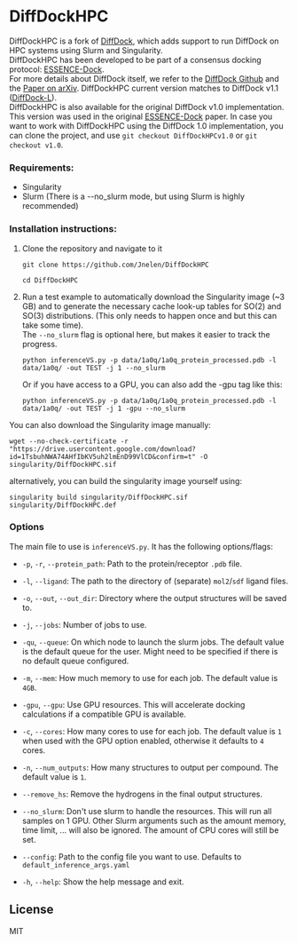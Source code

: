 # DiffDockHPC
DiffDockHPC is a fork of [DiffDock](https://github.com/gcorso/DiffDock), which adds support to run DiffDock on HPC systems using Slurm and Singularity.  
DiffDockHPC has been developed to be part of a consensus docking protocol: [ESSENCE-Dock](https://pubs.acs.org/doi/abs/10.1021/acs.jcim.3c01982).  
For more details about DiffDock itself, we refer to the [DiffDock Github](https://github.com/gcorso/DiffDock) and the [Paper on arXiv](https://arxiv.org/abs/2210.01776).
DiffDockHPC current version matches to DiffDock v1.1 ([DiffDock-L](https://arxiv.org/abs/2402.18396)).  
DiffDockHPC is also available for the original DiffDock v1.0 implementation. This version was used in the original [ESSENCE-Dock](https://pubs.acs.org/doi/abs/10.1021/acs.jcim.3c01982) paper.
In case you want to work with DiffDockHPC using the DiffDock 1.0 implementation, you can clone the project, and use `git checkout DiffDockHPCv1.0` or `git checkout v1.0`.

### Requirements:
* Singularity 
* Slurm (There is a --no_slurm mode, but using Slurm is highly recommended)

### Installation instructions:
1. Clone the repository and navigate to it
    ```
    git clone https://github.com/Jnelen/DiffDockHPC
    ```
   ```
   cd DiffDockHPC
   ```
   
2. Run a test example to automatically download the Singularity image (~3 GB) and to generate the necessary cache look-up tables for SO(2) and SO(3) distributions. (This only needs to happen once and but this can take some time).  
   The `--no_slurm` flag is optional here, but makes it easier to track the progress.   
   ```
   python inferenceVS.py -p data/1a0q/1a0q_protein_processed.pdb -l data/1a0q/ -out TEST -j 1 --no_slurm
   ```  
   Or if you have access to a GPU, you can also add the -gpu tag like this:  
   ```
   python inferenceVS.py -p data/1a0q/1a0q_protein_processed.pdb -l data/1a0q/ -out TEST -j 1 -gpu --no_slurm
   ```  
You can also download the Singularity image manually:
   ```
   wget --no-check-certificate -r "https://drive.usercontent.google.com/download?id=1TsbuhNWA74AHfIbKV5uh2lmEnD99VlCD&confirm=t" -O singularity/DiffDockHPC.sif
   ```
   
   alternatively, you can build the singularity image yourself using:
   ```
   singularity build singularity/DiffDockHPC.sif singularity/DiffDockHPC.def
   ```
### Options

The main file to use is `inferenceVS.py`. It has the following options/flags:  

- `-p`, `-r`, `--protein_path`: 
  Path to the protein/receptor `.pdb` file.

- `-l`, `--ligand`: 
  The path to the directory of (separate) `mol2`/`sdf` ligand files.

- `-o`, `--out`, `--out_dir`: 
  Directory where the output structures will be saved to.

- `-j`, `--jobs`: 
  Number of jobs to use.

- `-qu`, `--queue`: 
  On which node to launch the slurm jobs. The default value is the default queue for the user. Might need to be specified if there is no default queue configured.

- `-m`, `--mem`: 
  How much memory to use for each job. The default value is `4GB`.

- `-gpu`, `--gpu`: 
  Use GPU resources. This will accelerate docking calculations if a compatible GPU is available.

- `-c`, `--cores`: 
  How many cores to use for each job. The default value is `1` when used with the GPU option enabled, otherwise it defaults to `4` cores.

- `-n`, `--num_outputs`: 
  How many structures to output per compound. The default value is `1`.

- `--remove_hs`: 
  Remove the hydrogens in the final output structures.
  
- `--no_slurm`: 
  Don't use slurm to handle the resources. This will run all samples on 1 GPU. Other Slurm arguments such as the amount memory, time limit, ... will also be ignored. The amount of CPU cores will still be set.

- `--config`: 
  Path to the config file you want to use. Defaults to `default_inference_args.yaml`

- `-h`, `--help`: 
  Show the help message and exit.

## License
MIT

